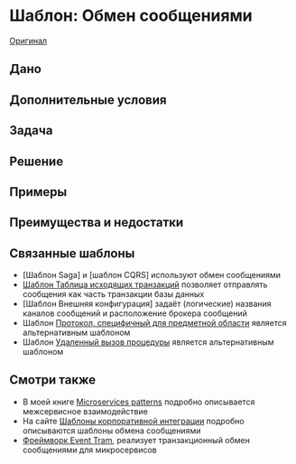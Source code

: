 # Шаблон: Обмен сообщениями

[Оригинал](https://microservices.io/patterns/communication-style/messaging.html)

## Дано

## Дополнительные условия

## Задача

## Решение

## Примеры

## Преимущества и недостатки

## Связанные шаблоны

* [Шаблон Saga] и [шаблон CQRS] используют обмен сообщениями
* [Шаблон Таблица исходящих транзакций]() позволяет отправлять сообщения 
  как часть транзакции базы данных
* [Шаблон Внешняя конфигурация] задаёт (логические) названия каналов сообщений 
  и расположение брокера сообщений
* Шаблон [Протокол, специфичный для предметной области](domain-specific-protocol.md) является 
  альтернативным шаблоном
* Шаблон [Удаленный вызов процедуры](rpi.md) является альтернативным шаблоном

## Смотри также

* В моей книге [Microservices patterns](https://microservices.io/book) подробно 
  описывается межсервисное взаимодействие
* На сайте [Шаблоны корпоративной интеграции](http://www.enterpriseintegrationpatterns.com/) подробно 
  описываются шаблоны обмена сообщениями
* [Фреймворк Event Tram](http://eventuate.io/), реализует транзакционный 
  обмен сообщениями для микросервисов